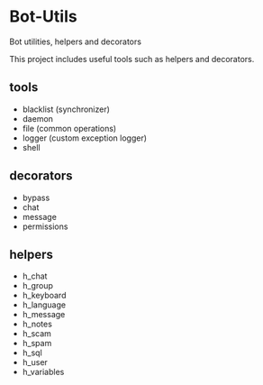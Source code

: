 # Bot-Utils
Bot utilities, helpers and decorators

This project includes useful tools such as helpers and decorators.

## tools
* blacklist (synchronizer)
* daemon
* file (common operations)
* logger (custom exception logger)
* shell

## decorators
* bypass
* chat
* message
* permissions

## helpers
* h_chat
* h_group
* h_keyboard
* h_language
* h_message
* h_notes
* h_scam
* h_spam
* h_sql
* h_user
* h_variables
